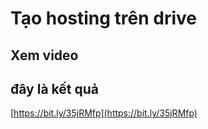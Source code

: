 # Tạo hosting trên drive
## Xem video
## đây là kết quả
[https://bit.ly/35jRMfp](https://bit.ly/35jRMfp)
